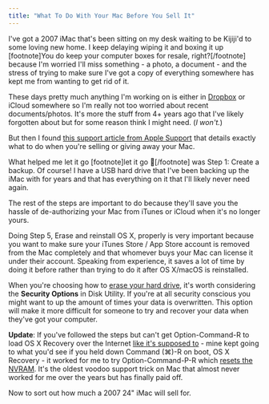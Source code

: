 ```yaml
---
title: "What To Do With Your Mac Before You Sell It"
---
```

<p>I've got a 2007 iMac that's been sitting on my desk waiting to be Kijiji'd to some loving new home. I keep delaying wiping it and boxing it up [footnote]You do keep your computer boxes for resale, right?[/footnote] because I'm worried I'll miss something - a photo, a document - and the stress of trying to make sure I've got a copy of everything somewhere has kept me from wanting to get rid of it.</p>
<p>These days pretty much anything I'm working on is either in <a href="http://db.tt/czHe7sK">Dropbox</a> or iCloud somewhere so I'm really not too worried about recent documents/photos. It's more the stuff from 4+ years ago that I've likely forgotten about but for some reason think I might need. (<em>I won't.</em>)</p>
<p>But then I found <a href="https://support.apple.com/en-ca/HT201065">this support article from Apple Support</a> that details exactly what to do when you're selling or giving away your Mac.</p>
<p>What helped me let it go [footnote]let it go &#x1f3b5;[/footnote] was Step 1: Create a backup. Of course! I have a USB hard drive that I've been backing up the iMac with for years and that has everything on it that I'll likely never need again.</p>
<p>The rest of the steps are important to do because they'll save you the hassle of de-authorizing your Mac from iTunes or iCloud when it's no longer yours.</p>
<p>Doing Step 5, Erase and reinstall OS X, properly is very important because you want to make sure your iTunes Store / App Store account is removed from the Mac completely and that whomever buys your Mac can license it under their account. Speaking from experience, it saves a lot of time by doing it before rather than trying to do it after OS X/macOS is reinstalled.</p>
<p>When you're choosing how to <a href="https://support.apple.com/kb/PH22241?locale=en_US">erase your hard drive</a>, it's worth considering the <strong>Security Options</strong> in Disk Utility. If you're at all security conscious you might want to up the amount of times your data is overwritten. This option will make it more difficult for someone to try and recover your data when they've got your computer.</p>
<p><strong>Update</strong>: If you've followed the steps but can't get Option-Command-R to load OS X Recovery over the Internet <a href="/wpblog/wp-content/uploads/2017/01/IMG_0742.jpg">like it's supposed to</a> - mine kept going to what you'd see if you held down Command (⌘)-R on boot, OS X Recovery - it worked for me to try Option-Command-P-R which <a href="https://support.apple.com/HT204063">resets the NVRAM</a>. It's the oldest voodoo support trick on Mac that almost never worked for me over the years but has finally paid off.</p>
<p>Now to sort out how much a 2007 24" iMac will sell for.</p>
